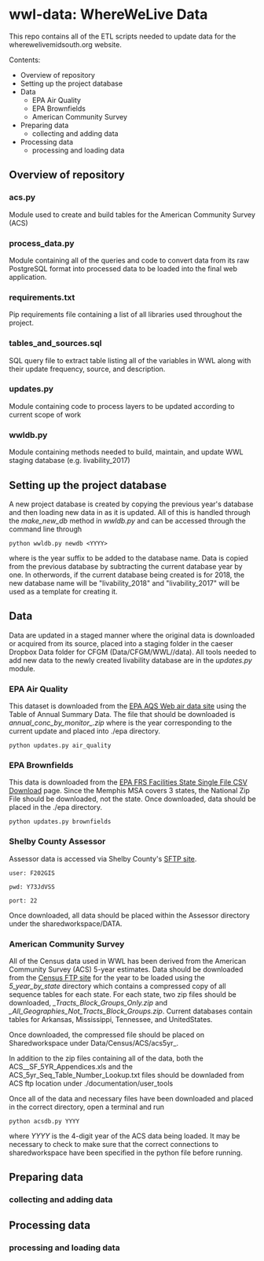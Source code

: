# wwl-data: WhereWeLive Data


This repo contains all of the ETL scripts needed to update data for the wherewelivemidsouth.org website.

Contents:


* Overview of repository
* Setting up the project database
* Data
  * EPA Air Quality
  * EPA Brownfields
  * American Community Survey
* Preparing data
  * collecting and adding data
* Processing data
  * processing and loading data

## Overview of repository

### acs.py

Module used to create and build tables for the American Community Survey (ACS)

### process_data.py

Module containing all of the queries and code to convert data from its raw PostgreSQL format into processed data to be loaded into the final web application. 

### requirements.txt

Pip requirements file containing a list of all libraries used throughout the project.

### tables_and_sources.sql

SQL query file to extract table listing all of the variables in WWL along with their update frequency, source, and description.

### updates.py

Module containing code to process layers to be updated according to current scope of work

### wwldb.py

Module containing methods needed to build, maintain, and update WWL staging database (e.g. livability_2017)

## Setting up the project database

A new project database is created by copying the previous year's database and then loading new data in as it is updated. All of this is handled through the *make_new_db* method in *wwldb.py* and can be accessed through the command line through

    python wwldb.py newdb <YYYY>

where <YYYY> is the year suffix to be added to the database name. Data is copied from the previous database by subtracting the current database year by one. In otherwords, if the current database being created is for 2018, the new database name will be "livability_2018" and "livability_2017" will be used as a template for creating it.

## Data
Data are updated in a staged manner where the original data is downloaded or acquired from its source, placed into a staging folder in the caeser Dropbox Data folder for CFGM (Data/CFGM/WWL/<YYYY>/data). All tools needed to add new data to the newly created livability database are in the *updates.py* module.

### EPA Air Quality
This dataset is downloaded from the [EPA AQS Web air data site](https://aqs.epa.gov/aqsweb/airdata/download_files.html#Annual) using the Table of Annual Summary Data. The file that should be downloaded is *annual_conc_by_monitor_<YYYY>.zip* where <YYYY> is the year corresponding to the current update and placed into ./epa directory.
    
    python updates.py air_quality

### EPA Brownfields
This data is downloaded from the [EPA FRS Facilities State Single File CSV Download](https://www.epa.gov/enviro/epa-frs-facilities-state-single-file-csv-download) page. Since the Memphis MSA covers 3 states, the National Zip File should be downloaded, not the state. Once downloaded, data should be placed in the ./epa directory.

    python updates.py brownfields

### Shelby County Assessor
Assessor data is accessed via Shelby County's [SFTP site](https://xfer.shelbycountytn.gov).

    user: F202GIS

    pwd: Y73JdVSS

    port: 22

Once downloaded, all data should be placed within the Assessor directory under the sharedworkspace/DATA.

### American Community Survey

All of the Census data used in WWL has been derived from the American Community Survey (ACS) 5-year estimates. Data should be downloaded from the [Census FTP site](https://www2.census.gov/programs-surveys/acs/summary_file/) for the year to be loaded using the *5_year_by_state* directory which contains a compressed copy of all sequence tables for each state. For each state, two zip files should be downloaded, *<StateName>_Tracts_Block_Groups_Only.zip* and *<StateName>_All_Geographies_Not_Tracts_Block_Groups.zip*. Current databases contain tables for Arkansas, Mississippi, Tennessee, and UnitedStates.

Once downloaded, the compressed file should be placed on Sharedworkspace under
Data/Census/ACS/acs5yr_<YYYY>.

In addition to the zip files containing all of the data, both the ACS_<YYYY>_SF_5YR_Appendices.xls and the ACS_5yr_Seq_Table_Number_Lookup.txt files should be downladed from ACS ftp location under ./documentation/user_tools

Once all of the data and necessary files have been downloaded and placed in the correct directory, open a terminal and run

    python acsdb.py YYYY

where *YYYY* is the 4-digit year of the ACS data being loaded. It may be necessary to check to make sure that the correct connections to sharedworkspace have been specified in the python file before running.

## Preparing data

### collecting and adding data

## Processing data

### processing and loading data
